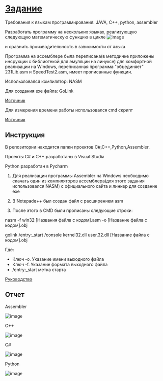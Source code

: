 # [Задание](https://hackmd.io/@0x41/OS_Lab_4)

Требования к языкам программирования: JAVA, C++, python, assembler

Разработать программу на нескольких языках, реализующую следующую математическую функцию в цикле
![image](https://user-images.githubusercontent.com/46849169/163416786-4fdd2f3e-1937-4948-984e-9db89ccc4533.png)

и сравнить производительность в зависимости от языка.

Программа на ассемблере была переписана(в методичке приложены инсрукции с библиотекой для эмуляции на линуксе) для комфортной реализации на Windows, переписанная программа "объединяет" 231Lib.asm и SpeedTest2.asm, имеет прописанные функции.

Использловался компилятор: NASM

Для создания exe файла: GoLink

[Источник](https://www.youtube.com/watch?v=AHPeKY8lANk)

Для измерения времени работы использовался cmd скрипт

[Источник](https://askdev.ru/q/kak-izmerit-vremya-vypolneniya-komandy-v-komandnoy-stroke-windows-2851/)

## Инструкция

В репозитории находится папки проектов C#,C++,Python,Assembler.

Проекты C# и C++ разработаны в Visual Studia

Python разработан в Pycharm

1. Для реализации программы Assembler на Windows необходимо скачать один из компиляторов ассемблера(для этого задания использовался NASM) c официального сайта и линкер для создание exe

2. В Notepade++ был создан файл с расширением asm

3. После этого в CMD были прописаны следующие строки:

nasm -f win32 [Названия файла с кодом].asm -o [Название файла с кодом].obj

golink /entry:_start /console kernel32.dll user.32.dll [Название файла с кодом].obj

Где: 
* Ключ -o. Указание имени выходного файла
* Ключ -f. Указание формата выходного файла
* /entry:_start метка старта  

[Руководство](https://www.opennet.ru/docs/RUS/nasm/)




## Отчет

Assembler

![image](https://user-images.githubusercontent.com/46849169/163322001-6eb1b1e5-380d-455e-ace9-c0fda2da587f.png)

C++

![image](https://user-images.githubusercontent.com/46849169/163322232-f5df4eea-120c-470a-83be-b85e576060d3.png)

C#

![image](https://user-images.githubusercontent.com/46849169/163322390-d0871186-3652-4273-a7a1-0609d990355d.png)

Python

![image](https://user-images.githubusercontent.com/46849169/163322559-9cce530b-6b87-4f12-b6fc-fbecd13023f8.png)
